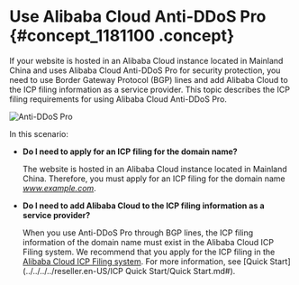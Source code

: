 # Use Alibaba Cloud Anti-DDoS Pro {#concept_1181100 .concept}

If your website is hosted in an Alibaba Cloud instance located in Mainland China and uses Alibaba Cloud Anti-DDoS Pro for security protection, you need to use Border Gateway Protocol \(BGP\) lines and add Alibaba Cloud to the ICP filing information as a service provider. This topic describes the ICP filing requirements for using Alibaba Cloud Anti-DDoS Pro.

![Anti-DDoS Pro](http://static-aliyun-doc.oss-cn-hangzhou.aliyuncs.com/assets/img/947829/156741180751479_en-US.png)

In this scenario:

-   **Do I need to apply for an ICP filing for the domain name?** 

    The website is hosted in an Alibaba Cloud instance located in Mainland China. Therefore, you must apply for an ICP filing for the domain name *www.example.com*.

-   **Do I need to add Alibaba Cloud to the ICP filing information as a service provider?** 

    When you use Anti-DDoS Pro through BGP lines, the ICP filing information of the domain name must exist in the Alibaba Cloud ICP Filing system. We recommend that you apply for the ICP filing in the [Alibaba Cloud ICP Filing system](https://beian.aliyun.com/order/selfBaIndex.htm). For more information, see [Quick Start](../../../../reseller.en-US/ICP Quick Start/Quick Start.md#).


